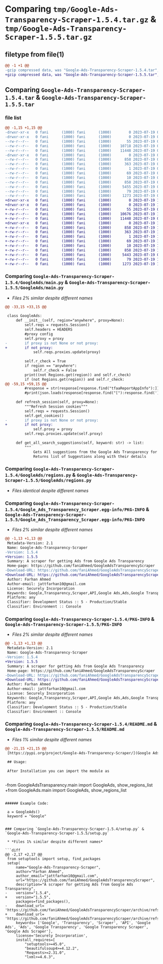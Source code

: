 # Comparing `tmp/Google-Ads-Transparency-Scraper-1.5.4.tar.gz` & `tmp/Google-Ads-Transparency-Scraper-1.5.5.tar.gz`

## filetype from file(1)

```diff
@@ -1 +1 @@
-gzip compressed data, was "Google-Ads-Transparency-Scraper-1.5.4.tar", last modified: Wed Jul 19 09:42:44 2023, max compression
+gzip compressed data, was "Google-Ads-Transparency-Scraper-1.5.5.tar", last modified: Wed Jul 19 10:24:29 2023, max compression
```

## Comparing `Google-Ads-Transparency-Scraper-1.5.4.tar` & `Google-Ads-Transparency-Scraper-1.5.5.tar`

### file list

```diff
@@ -1,15 +1,15 @@
-drwxr-xr-x   0 fani      (1000) fani      (1000)        0 2023-07-19 09:42:44.336719 Google-Ads-Transparency-Scraper-1.5.4/
-drwxr-xr-x   0 fani      (1000) fani      (1000)        0 2023-07-19 09:42:44.336719 Google-Ads-Transparency-Scraper-1.5.4/GoogleAds/
--rw-r--r--   0 fani      (1000) fani      (1000)       55 2023-07-19 09:38:14.000000 Google-Ads-Transparency-Scraper-1.5.4/GoogleAds/__init__.py
--rw-r--r--   0 fani      (1000) fani      (1000)    10718 2023-07-19 09:19:55.000000 Google-Ads-Transparency-Scraper-1.5.4/GoogleAds/main.py
--rw-r--r--   0 fani      (1000) fani      (1000)    11448 2023-07-19 09:14:20.000000 Google-Ads-Transparency-Scraper-1.5.4/GoogleAds/regions.py
-drwxr-xr-x   0 fani      (1000) fani      (1000)        0 2023-07-19 09:42:44.336719 Google-Ads-Transparency-Scraper-1.5.4/Google_Ads_Transparency_Scraper.egg-info/
--rw-r--r--   0 fani      (1000) fani      (1000)      858 2023-07-19 09:42:44.000000 Google-Ads-Transparency-Scraper-1.5.4/Google_Ads_Transparency_Scraper.egg-info/PKG-INFO
--rw-r--r--   0 fani      (1000) fani      (1000)      363 2023-07-19 09:42:44.000000 Google-Ads-Transparency-Scraper-1.5.4/Google_Ads_Transparency_Scraper.egg-info/SOURCES.txt
--rw-r--r--   0 fani      (1000) fani      (1000)        1 2023-07-19 09:42:44.000000 Google-Ads-Transparency-Scraper-1.5.4/Google_Ads_Transparency_Scraper.egg-info/dependency_links.txt
--rw-r--r--   0 fani      (1000) fani      (1000)       69 2023-07-19 09:42:44.000000 Google-Ads-Transparency-Scraper-1.5.4/Google_Ads_Transparency_Scraper.egg-info/requires.txt
--rw-r--r--   0 fani      (1000) fani      (1000)       10 2023-07-19 09:42:44.000000 Google-Ads-Transparency-Scraper-1.5.4/Google_Ads_Transparency_Scraper.egg-info/top_level.txt
--rw-r--r--   0 fani      (1000) fani      (1000)      858 2023-07-19 09:42:44.336719 Google-Ads-Transparency-Scraper-1.5.4/PKG-INFO
--rw-r--r--   0 fani      (1000) fani      (1000)     5455 2023-07-19 09:14:20.000000 Google-Ads-Transparency-Scraper-1.5.4/README.md
--rw-r--r--   0 fani      (1000) fani      (1000)       79 2023-07-19 09:42:44.336719 Google-Ads-Transparency-Scraper-1.5.4/setup.cfg
--rw-r--r--   0 fani      (1000) fani      (1000)     1273 2023-07-19 09:40:06.000000 Google-Ads-Transparency-Scraper-1.5.4/setup.py
+drwxr-xr-x   0 fani      (1000) fani      (1000)        0 2023-07-19 10:24:29.371506 Google-Ads-Transparency-Scraper-1.5.5/
+drwxr-xr-x   0 fani      (1000) fani      (1000)        0 2023-07-19 10:24:29.371506 Google-Ads-Transparency-Scraper-1.5.5/GoogleAds/
+-rw-r--r--   0 fani      (1000) fani      (1000)       55 2023-07-19 09:38:14.000000 Google-Ads-Transparency-Scraper-1.5.5/GoogleAds/__init__.py
+-rw-r--r--   0 fani      (1000) fani      (1000)    10676 2023-07-19 10:12:25.000000 Google-Ads-Transparency-Scraper-1.5.5/GoogleAds/main.py
+-rw-r--r--   0 fani      (1000) fani      (1000)    11448 2023-07-19 09:14:20.000000 Google-Ads-Transparency-Scraper-1.5.5/GoogleAds/regions.py
+drwxr-xr-x   0 fani      (1000) fani      (1000)        0 2023-07-19 10:24:29.371506 Google-Ads-Transparency-Scraper-1.5.5/Google_Ads_Transparency_Scraper.egg-info/
+-rw-r--r--   0 fani      (1000) fani      (1000)      858 2023-07-19 10:24:29.000000 Google-Ads-Transparency-Scraper-1.5.5/Google_Ads_Transparency_Scraper.egg-info/PKG-INFO
+-rw-r--r--   0 fani      (1000) fani      (1000)      363 2023-07-19 10:24:29.000000 Google-Ads-Transparency-Scraper-1.5.5/Google_Ads_Transparency_Scraper.egg-info/SOURCES.txt
+-rw-r--r--   0 fani      (1000) fani      (1000)        1 2023-07-19 10:24:29.000000 Google-Ads-Transparency-Scraper-1.5.5/Google_Ads_Transparency_Scraper.egg-info/dependency_links.txt
+-rw-r--r--   0 fani      (1000) fani      (1000)       69 2023-07-19 10:24:29.000000 Google-Ads-Transparency-Scraper-1.5.5/Google_Ads_Transparency_Scraper.egg-info/requires.txt
+-rw-r--r--   0 fani      (1000) fani      (1000)       10 2023-07-19 10:24:29.000000 Google-Ads-Transparency-Scraper-1.5.5/Google_Ads_Transparency_Scraper.egg-info/top_level.txt
+-rw-r--r--   0 fani      (1000) fani      (1000)      858 2023-07-19 10:24:29.371506 Google-Ads-Transparency-Scraper-1.5.5/PKG-INFO
+-rw-r--r--   0 fani      (1000) fani      (1000)     5443 2023-07-19 09:44:59.000000 Google-Ads-Transparency-Scraper-1.5.5/README.md
+-rw-r--r--   0 fani      (1000) fani      (1000)       79 2023-07-19 10:24:29.371506 Google-Ads-Transparency-Scraper-1.5.5/setup.cfg
+-rw-r--r--   0 fani      (1000) fani      (1000)     1273 2023-07-19 10:12:57.000000 Google-Ads-Transparency-Scraper-1.5.5/setup.py
```

### Comparing `Google-Ads-Transparency-Scraper-1.5.4/GoogleAds/main.py` & `Google-Ads-Transparency-Scraper-1.5.5/GoogleAds/main.py`

 * *Files 2% similar despite different names*

```diff
@@ -33,15 +33,15 @@
 
 class GoogleAds:
     def __init__(self, region="anywhere", proxy=None):
         self.reqs = requests.Session()
         self.headers = HEADERS
         #proxy config
         self.proxy = proxy
-        if proxy is not None or not proxy:
+        if not proxy:
             self.reqs.proxies.update(proxy)
 
         self.r_check = True
         if region == "anywhere":
             self.r_check = False
         print((not Regions.get(region)) and self.r_check)
         if (not Regions.get(region)) and self.r_check:
@@ -59,15 +59,15 @@
         #response = str(response[response.find("tfaaReportAppInfo"):]).encode('utf8').decode('unicode_escape')
         #print(json.loads(response[response.find("["):response.find(']')+1]))
 
     def refresh_session(self, proxy=None):
         """Refresh Session cookies"""
         self.reqs = requests.Session()
         self.get_cookies()
-        if proxy is not None or not proxy:
+        if not proxy:
             self.proxy = proxy
         self.reqs.proxies.update(self.proxy)
 
     def get_all_search_suggestions(self, keyword: str) -> list:
         """
             Gets All suggestions from the Google Ads Transparency for given keyword.
             Returns list of Suggestions along with their details
```

### Comparing `Google-Ads-Transparency-Scraper-1.5.4/GoogleAds/regions.py` & `Google-Ads-Transparency-Scraper-1.5.5/GoogleAds/regions.py`

 * *Files identical despite different names*

### Comparing `Google-Ads-Transparency-Scraper-1.5.4/Google_Ads_Transparency_Scraper.egg-info/PKG-INFO` & `Google-Ads-Transparency-Scraper-1.5.5/Google_Ads_Transparency_Scraper.egg-info/PKG-INFO`

 * *Files 2% similar despite different names*

```diff
@@ -1,13 +1,13 @@
 Metadata-Version: 2.1
 Name: Google-Ads-Transparency-Scraper
-Version: 1.5.4
+Version: 1.5.5
 Summary: A scraper for getting Ads from Google Ads Transparency
 Home-page: https://github.com/faniAhmed/GoogleAdsTransparencyScraper
-Download-URL: https://github.com/faniAhmed/GoogleAdsTransparencyScraper/archive/refs/tags/v1.5.4.tar.gz
+Download-URL: https://github.com/faniAhmed/GoogleAdsTransparencyScraper/archive/refs/tags/v1.5.5.tar.gz
 Author: Farhan Ahmed
 Author-email: jattfarhan10@gmail.com
 License: Securely Incorporation
 Keywords: Google,Transparency,Scraper,API,Google Ads,Ads,Google Transparency,Google Transparency Scraper,Google Ads Scraper
 Platform: any
 Classifier: Development Status :: 5 - Production/Stable
 Classifier: Environment :: Console
```

### Comparing `Google-Ads-Transparency-Scraper-1.5.4/PKG-INFO` & `Google-Ads-Transparency-Scraper-1.5.5/PKG-INFO`

 * *Files 2% similar despite different names*

```diff
@@ -1,13 +1,13 @@
 Metadata-Version: 2.1
 Name: Google-Ads-Transparency-Scraper
-Version: 1.5.4
+Version: 1.5.5
 Summary: A scraper for getting Ads from Google Ads Transparency
 Home-page: https://github.com/faniAhmed/GoogleAdsTransparencyScraper
-Download-URL: https://github.com/faniAhmed/GoogleAdsTransparencyScraper/archive/refs/tags/v1.5.4.tar.gz
+Download-URL: https://github.com/faniAhmed/GoogleAdsTransparencyScraper/archive/refs/tags/v1.5.5.tar.gz
 Author: Farhan Ahmed
 Author-email: jattfarhan10@gmail.com
 License: Securely Incorporation
 Keywords: Google,Transparency,Scraper,API,Google Ads,Ads,Google Transparency,Google Transparency Scraper,Google Ads Scraper
 Platform: any
 Classifier: Development Status :: 5 - Production/Stable
 Classifier: Environment :: Console
```

### Comparing `Google-Ads-Transparency-Scraper-1.5.4/README.md` & `Google-Ads-Transparency-Scraper-1.5.5/README.md`

 * *Files 1% similar despite different names*

```diff
@@ -21,15 +21,15 @@
 [https://pypi.org/project/Google-Ads-Transparency-Scraper/](Google Ads Transparency Scraper)
 
 ## Usage:
 
 After Installation you can import the module as
 
 ```
-from GoogleAdsTransparency.main import GoogleAds, show_regions_list
+from GoogleAds.main import GoogleAds, show_regions_list
 ```
 
 ###### Example Code:
 
 ```
     a = GoogleAds()
     keyword = "Google"
```

### Comparing `Google-Ads-Transparency-Scraper-1.5.4/setup.py` & `Google-Ads-Transparency-Scraper-1.5.5/setup.py`

 * *Files 1% similar despite different names*

```diff
@@ -2,17 +2,17 @@
 from setuptools import setup, find_packages
 setup(
     name="Google-Ads-Transparency-Scraper",
     author="Farhan Ahmed",
     author_email="jattfarhan10@gmail.com",
     url="https://github.com/faniAhmed/GoogleAdsTransparencyScraper",
     description="A scraper for getting Ads from Google Ads Transparency",
-    version="1.5.4",
+    version="1.5.5",
     packages=find_packages(),
-    download_url= 'https://github.com/faniAhmed/GoogleAdsTransparencyScraper/archive/refs/tags/v1.5.4.tar.gz',
+    download_url= 'https://github.com/faniAhmed/GoogleAdsTransparencyScraper/archive/refs/tags/v1.5.5.tar.gz',
     keywords= ['Google', 'Transparency', 'Scraper', 'API', 'Google Ads', 'Ads', 'Google Transparency', 'Google Transparency Scraper', 'Google Ads Scraper'],
     license='Securely Incorporation',
     install_requires=[
         "setuptools>=45.0",
         "beautifulsoup4>=4.12.2",
         "Requests>=2.31.0",
         "lxml>=4.6.3",
```

